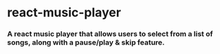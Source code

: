 # react-music-player

### A react music player that allows users to select from a list of songs, along with a pause/play & skip feature.
